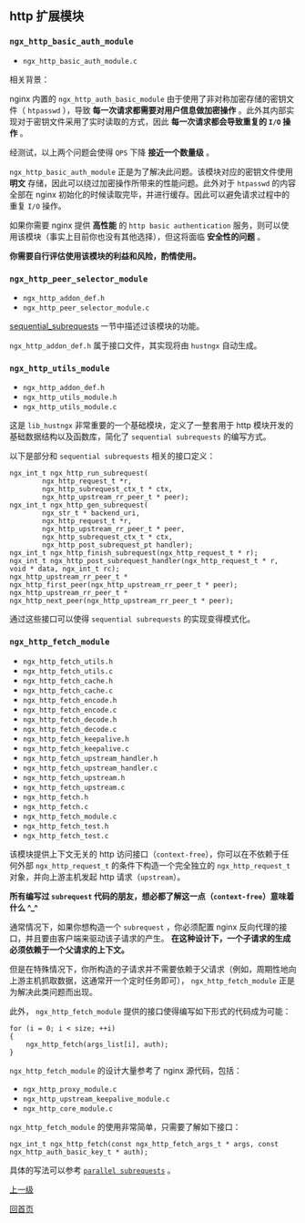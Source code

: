 http 扩展模块
--

### `ngx_http_basic_auth_module` ###
* `ngx_http_basic_auth_module.c`

相关背景：

nginx 内置的 `ngx_http_auth_basic_module` 由于使用了非对称加密存储的密钥文件（ `htpasswd` ），导致 **每一次请求都需要对用户信息做加密操作** 。此外其内部实现对于密钥文件采用了实时读取的方式，因此 **每一次请求都会导致重复的 `I/O` 操作** 。

经测试，以上两个问题会使得 `QPS` 下降 **接近一个数量级** 。

`ngx_http_basic_auth_module` 正是为了解决此问题。该模块对应的密钥文件使用 **明文** 存储，因此可以绕过加密操作所带来的性能问题。此外对于 `htpasswd` 的内容全部在 nginx 初始化的时候读取完毕，并进行缓存。因此可以避免请求过程中的重复 `I/O` 操作。

如果你需要 nginx 提供 **高性能** 的 `http basic authentication` 服务，则可以使用该模块（事实上目前你也没有其他选择），但这将面临 **安全性的问题** 。

**你需要自行评估使用该模块的利益和风险，酌情使用。**

### `ngx_http_peer_selector_module` ###
* `ngx_http_addon_def.h`
* `ngx_http_peer_selector_module.c`

[sequential_subrequests](../sequential_subrequests.md) 一节中描述过该模块的功能。

`ngx_http_addon_def.h` 属于接口文件，其实现将由 `hustngx` 自动生成。

### `ngx_http_utils_module` ###
* `ngx_http_addon_def.h`
* `ngx_http_utils_module.h`
* `ngx_http_utils_module.c`

这是 `lib_hustngx` 非常重要的一个基础模块，定义了一整套用于 http 模块开发的基础数据结构以及函数库，简化了 `sequential subrequests` 的编写方式。

以下是部分和 `sequential subrequests` 相关的接口定义：
	
	ngx_int_t ngx_http_run_subrequest(
	        ngx_http_request_t *r,
	        ngx_http_subrequest_ctx_t * ctx,
	        ngx_http_upstream_rr_peer_t * peer);
	ngx_int_t ngx_http_gen_subrequest(
	        ngx_str_t * backend_uri,
	        ngx_http_request_t *r,
	        ngx_http_upstream_rr_peer_t * peer,
	        ngx_http_subrequest_ctx_t * ctx,
	        ngx_http_post_subrequest_pt handler);
	ngx_int_t ngx_http_finish_subrequest(ngx_http_request_t * r);
	ngx_int_t ngx_http_post_subrequest_handler(ngx_http_request_t * r, void * data, ngx_int_t rc);	
	ngx_http_upstream_rr_peer_t * ngx_http_first_peer(ngx_http_upstream_rr_peer_t * peer);
	ngx_http_upstream_rr_peer_t * ngx_http_next_peer(ngx_http_upstream_rr_peer_t * peer);

通过这些接口可以使得 `sequential subrequests` 的实现变得模式化。

### `ngx_http_fetch_module` ###
* `ngx_http_fetch_utils.h`
* `ngx_http_fetch_utils.c`
* `ngx_http_fetch_cache.h`
* `ngx_http_fetch_cache.c`
* `ngx_http_fetch_encode.h`
* `ngx_http_fetch_encode.c`
* `ngx_http_fetch_decode.h`
* `ngx_http_fetch_decode.c`
* `ngx_http_fetch_keepalive.h`
* `ngx_http_fetch_keepalive.c`
* `ngx_http_fetch_upstream_handler.h`
* `ngx_http_fetch_upstream_handler.c`
* `ngx_http_fetch_upstream.h`
* `ngx_http_fetch_upstream.c`
* `ngx_http_fetch.h`
* `ngx_http_fetch.c`
* `ngx_http_fetch_module.c`
* `ngx_http_fetch_test.h`
* `ngx_http_fetch_test.c`

该模块提供上下文无关的 http 访问接口（`context-free`），你可以在不依赖于任何外部 `ngx_http_request_t` 的条件下构造一个完全独立的 `ngx_http_request_t` 对象，并向上游主机发起 http 请求（`upstream`）。

**所有编写过 `subrequest` 代码的朋友，想必都了解这一点（`context-free`）意味着什么 ^_^**

通常情况下，如果你想构造一个 `subrequest` ，你必须配置 nginx 反向代理的接口，并且要由客户端来驱动该子请求的产生。 **在这种设计下，一个子请求的生成必须依赖于一个父请求的上下文。**

但是在特殊情况下，你所构造的子请求并不需要依赖于父请求（例如，周期性地向上游主机抓取数据，这通常开一个定时任务即可）， `ngx_http_fetch_module` 正是为解决此类问题而出现。

此外， `ngx_http_fetch_module` 提供的接口使得编写如下形式的代码成为可能：

    for (i = 0; i < size; ++i)
    {
        ngx_http_fetch(args_list[i], auth);
    }

`ngx_http_fetch_module` 的设计大量参考了 nginx 源代码，包括：

- `ngx_http_proxy_module.c`  
- `ngx_http_upstream_keepalive_module.c`
- `ngx_http_core_module.c`

`ngx_http_fetch_module` 的使用非常简单，只需要了解如下接口：

    ngx_int_t ngx_http_fetch(const ngx_http_fetch_args_t * args, const ngx_http_auth_basic_key_t * auth);

具体的写法可以参考 [`parallel subrequests`](../parallel_subrequests.md) 。

[上一级](../lib_hustngx.md)

[回首页](../../index.md)